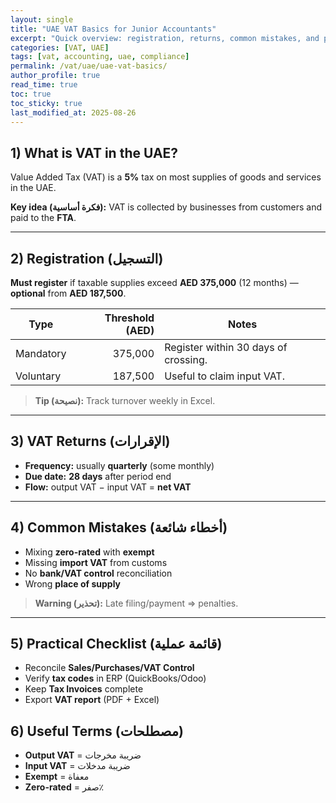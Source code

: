 ```yaml
---
layout: single
title: "UAE VAT Basics for Junior Accountants"
excerpt: "Quick overview: registration, returns, common mistakes, and practical tips."
categories: [VAT, UAE]
tags: [vat, accounting, uae, compliance]
permalink: /vat/uae/uae-vat-basics/
author_profile: true
read_time: true
toc: true
toc_sticky: true
last_modified_at: 2025-08-26
---
```


## 1) What is VAT in the UAE?
Value Added Tax (VAT) is a **5%** tax on most supplies of goods and services in the UAE.

**Key idea (فكرة أساسية):** VAT is collected by businesses from customers and paid to the **FTA**.

---

## 2) Registration (التسجيل)
**Must register** if taxable supplies exceed **AED 375,000** (12 months) — **optional** from **AED 187,500**.

| Type      | Threshold (AED) | Notes |
|---        |---:             |---|
| Mandatory | 375,000         | Register within 30 days of crossing. |
| Voluntary | 187,500         | Useful to claim input VAT. |

> **Tip (نصيحة):** Track turnover weekly in Excel.

---

## 3) VAT Returns (الإقرارات)
- **Frequency:** usually **quarterly** (some monthly)  
- **Due date:** **28 days** after period end  
- **Flow:** output VAT − input VAT = **net VAT**

---

## 4) Common Mistakes (أخطاء شائعة)
- Mixing **zero-rated** with **exempt**  
- Missing **import VAT** from customs  
- No **bank/VAT control** reconciliation  
- Wrong **place of supply**

> **Warning (تحذير):** Late filing/payment ⇒ penalties.

---

## 5) Practical Checklist (قائمة عملية)
- Reconcile **Sales/Purchases/VAT Control**
- Verify **tax codes** in ERP (QuickBooks/Odoo)
- Keep **Tax Invoices** complete
- Export **VAT report** (PDF + Excel)

## 6) Useful Terms (مصطلحات)
- **Output VAT** = ضريبة مخرجات  
- **Input VAT** = ضريبة مدخلات  
- **Exempt** = معفاة  
- **Zero-rated** = صفر٪
